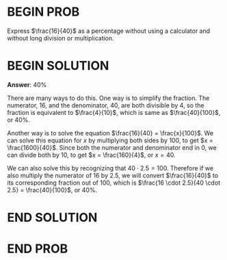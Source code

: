 # BEGIN PROB

Express $\frac{16}{40}$ as a percentage without using a calculator and without long division or multiplication.

# BEGIN SOLUTION

**Answer**: 40%

There are many ways to do this. One way is to simplify the fraction. The numerator, 16, and the denominator, 40, are both divisible by 4, so the fraction is equivalent to $\frac{4}{10}$, which is same as $\frac{40}{100}$, or 40%. 

Another way is to solve the equation $\frac{16}{40} = \frac{x}{100}$. We can solve this equation for $x$ by multiplying both sides by 100, to get $x = \frac{1600}{40}$. Since both the numerator and denominator end in 0, we can divide both by 10, to get $x = \frac{160}{4}$, or $x = 40$. 

We can also solve this by recognizing that $40 \cdot 2.5 = 100$. Therefore if we also multiply the numerator of 16 by 2.5, we will convert $\frac{16}{40}$ to its corresponding fraction out of 100, which is $\frac{16 \cdot 2.5}{40 \cdot 2.5} = \frac{40}{100}$, or 40%.

# END SOLUTION

# END PROB
